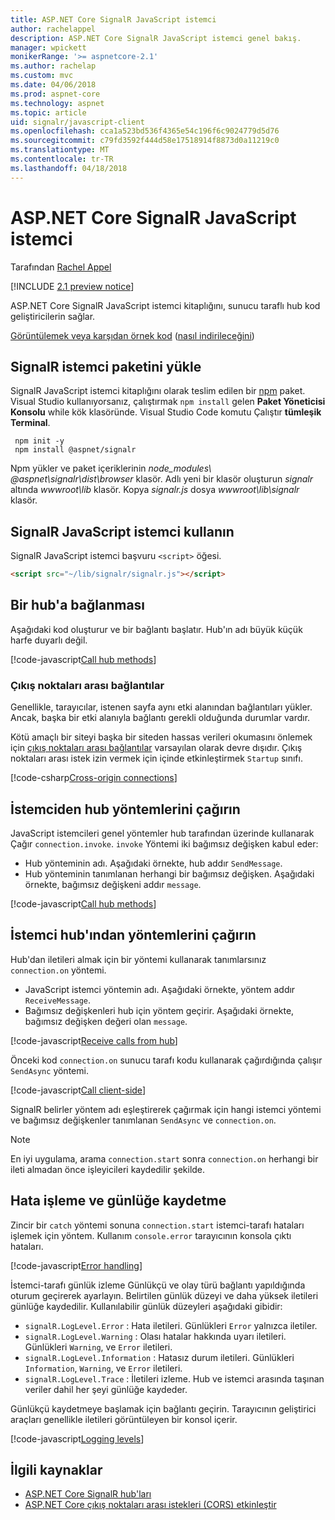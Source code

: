 ```yaml
---
title: ASP.NET Core SignalR JavaScript istemci
author: rachelappel
description: ASP.NET Core SignalR JavaScript istemci genel bakış.
manager: wpickett
monikerRange: '>= aspnetcore-2.1'
ms.author: rachelap
ms.custom: mvc
ms.date: 04/06/2018
ms.prod: aspnet-core
ms.technology: aspnet
ms.topic: article
uid: signalr/javascript-client
ms.openlocfilehash: cca1a523bd536f4365e54c196f6c9024779d5d76
ms.sourcegitcommit: c79fd3592f444d58e17518914f8873d0a11219c0
ms.translationtype: MT
ms.contentlocale: tr-TR
ms.lasthandoff: 04/18/2018
---
```

# <a name="aspnet-core-signalr-javascript-client"></a>ASP.NET Core SignalR JavaScript istemci

Tarafından [Rachel Appel](http://twitter.com/rachelappel)

[!INCLUDE [2.1 preview notice](~/includes/2.1.md)]

ASP.NET Core SignalR JavaScript istemci kitaplığını, sunucu taraflı hub kod geliştiricilerin sağlar.

[Görüntülemek veya karşıdan örnek kod](https://github.com/aspnet/Docs/tree/live/aspnetcore/signalr/javascript-client/sample) ([nasıl indirileceğini](xref:tutorials/index#how-to-download-a-sample))

## <a name="install-the-signalr-client-package"></a>SignalR istemci paketini yükle

SignalR JavaScript istemci kitaplığını olarak teslim edilen bir [npm](https://www.npmjs.com/) paket. Visual Studio kullanıyorsanız, çalıştırmak `npm install` gelen **Paket Yöneticisi Konsolu** while kök klasöründe. Visual Studio Code komutu Çalıştır **tümleşik Terminal**.

  ```console
   npm init -y
   npm install @aspnet/signalr
  ```

Npm yükler ve paket içeriklerinin *node_modules\\ @aspnet\signalr\dist\browser*  klasör. Adlı yeni bir klasör oluşturun *signalr* altında *wwwroot\\lib* klasör. Kopya *signalr.js* dosya *wwwroot\lib\signalr* klasör.

## <a name="use-the-signalr-javascript-client"></a>SignalR JavaScript istemci kullanın

SignalR JavaScript istemci başvuru `<script>` öğesi.

```html
<script src="~/lib/signalr/signalr.js"></script>
```

## <a name="connect-to-a-hub"></a>Bir hub'a bağlanması

Aşağıdaki kod oluşturur ve bir bağlantı başlatır. Hub'ın adı büyük küçük harfe duyarlı değil.

[!code-javascript[Call hub methods](javascript-client/sample/wwwroot/js/chat.js?range=1-2,18)]

### <a name="cross-origin-connections"></a>Çıkış noktaları arası bağlantılar

Genellikle, tarayıcılar, istenen sayfa aynı etki alanından bağlantıları yükler. Ancak, başka bir etki alanıyla bağlantı gerekli olduğunda durumlar vardır.

Kötü amaçlı bir siteyi başka bir siteden hassas verileri okumasını önlemek için [çıkış noktaları arası bağlantılar](xref:security/cors) varsayılan olarak devre dışıdır. Çıkış noktaları arası istek izin vermek için içinde etkinleştirmek `Startup` sınıfı.

[!code-csharp[Cross-origin connections](javascript-client/sample/Startup.cs?highlight=29-34,55)]

## <a name="call-hub-methods-from-client"></a>İstemciden hub yöntemlerini çağırın

JavaScript istemcileri genel yöntemler hub tarafından üzerinde kullanarak Çağır `connection.invoke`. `invoke` Yöntemi iki bağımsız değişken kabul eder:

* Hub yönteminin adı. Aşağıdaki örnekte, hub addır `SendMessage`.
* Hub yönteminin tanımlanan herhangi bir bağımsız değişken. Aşağıdaki örnekte, bağımsız değişkeni addır `message`.

[!code-javascript[Call hub methods](javascript-client/sample/wwwroot/js/chat.js?range=14)]

## <a name="call-client-methods-from-hub"></a>İstemci hub'ından yöntemlerini çağırın

Hub'dan iletileri almak için bir yöntemi kullanarak tanımlarsınız `connection.on` yöntemi.

* JavaScript istemci yöntemin adı. Aşağıdaki örnekte, yöntem addır `ReceiveMessage`.
* Bağımsız değişkenleri hub için yöntem geçirir. Aşağıdaki örnekte, bağımsız değişken değeri olan `message`.

[!code-javascript[Receive calls from hub](javascript-client/sample/wwwroot/js/chat.js?range=4-9)]

Önceki kod `connection.on` sunucu tarafı kodu kullanarak çağırdığında çalışır `SendAsync` yöntemi.

[!code-javascript[Call client-side](javascript-client/sample/hubs/chathub.cs?range=8-11)]

SignalR belirler yöntem adı eşleştirerek çağırmak için hangi istemci yöntemi ve bağımsız değişkenler tanımlanan `SendAsync` ve `connection.on`.

> [!NOTE]
> En iyi uygulama, arama `connection.start` sonra `connection.on` herhangi bir ileti almadan önce işleyicileri kaydedilir şekilde.

## <a name="error-handling-and-logging"></a>Hata işleme ve günlüğe kaydetme

Zincir bir `catch` yöntemi sonuna `connection.start` istemci-tarafı hataları işlemek için yöntem. Kullanım `console.error` tarayıcının konsola çıktı hataları.

[!code-javascript[Error handling](javascript-client/sample/wwwroot/js/chat.js?range=18)]

İstemci-tarafı günlük izleme Günlükçü ve olay türü bağlantı yapıldığında oturum geçirerek ayarlayın. Belirtilen günlük düzeyi ve daha yüksek iletileri günlüğe kaydedilir. Kullanılabilir günlük düzeyleri aşağıdaki gibidir:

* `signalR.LogLevel.Error` : Hata iletileri. Günlükleri `Error` yalnızca iletiler.
* `signalR.LogLevel.Warning` : Olası hatalar hakkında uyarı iletileri. Günlükleri `Warning`, ve `Error` iletileri.
* `signalR.LogLevel.Information` : Hatasız durum iletileri. Günlükleri `Information`, `Warning`, ve `Error` iletileri.
* `signalR.LogLevel.Trace` : İletileri izleme. Hub ve istemci arasında taşınan veriler dahil her şeyi günlüğe kaydeder.

Günlükçü kaydetmeye başlamak için bağlantı geçirin. Tarayıcının geliştirici araçları genellikle iletileri görüntüleyen bir konsol içerir.

[!code-javascript[Logging levels](javascript-client/sample/wwwroot/js/chat.js?range=1-2)]

## <a name="related-resources"></a>İlgili kaynaklar

* [ASP.NET Core SignalR hub'ları](xref:signalr/hubs)
* [ASP.NET Core çıkış noktaları arası istekleri (CORS) etkinleştir](xref:security/cors)
